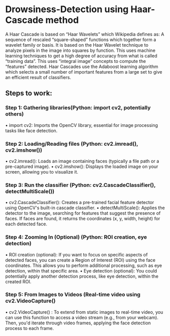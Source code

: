 # Drowsiness-Detection using Haar- Cascade method
A Haar Cascade is based on “Haar Wavelets” which Wikipedia defines as: A sequence of rescaled “square-shaped” functions which together form a wavelet family or basis.
It is based on the Haar Wavelet technique to analyze pixels in the image into squares by function. This uses machine learning techniques to get a high degree of accuracy from what is called “training data”. This uses “integral image” concepts to compute the “features” detected. Haar Cascades use the Adaboost learning algorithm which selects a small number of important features from a large set to give an efficient result of classifiers.

## Steps to work:
### Step 1: Gathering libraries(Python: import cv2, potentially others)
•	import cv2: Imports the OpenCV library, essential for image processing tasks like face detection.
### Step 2: Loading/Reading files (Python: cv2.imread(), cv2.imshow())
•	cv2.imread(): Loads an image containing faces (typically a file path or a pre-captured image).
•	cv2.imshow(): Displays the loaded image on your screen, allowing you to visualize it.
### Step 3: Run the classifier (Python: cv2.CascadeClassifier(), detectMultiScale())
•	cv2.CascadeClassifier(): Creates a pre-trained facial feature detector using OpenCV's built-in cascade classifier.
•	detectMultiScale(): Applies the detector to the image, searching for features that suggest the presence of faces. If faces are found, it returns the coordinates (x, y, width, height) for each detected face.
### Step 4: Zooming In (Optional) (Python: ROI creation, eye detection)
•	ROI creation (optional): If you want to focus on specific aspects of detected faces, you can create a Region of Interest (ROI) using the face coordinates. This allows you to perform additional processing, such as eye detection, within that specific area.
•	Eye detection (optional): You could potentially apply another detection process, like eye detection, within the created ROI.
### Step 5: From Images to Videos  (Real-time video using cv2.VideoCapture()
•	cv2.VideoCapture() : To extend from static images to real-time video, you can use this function to access a video stream (e.g., from your webcam). Then, you'd iterate through video frames, applying the face detection process to each frame.


